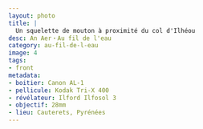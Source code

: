 ```yaml
---
layout: photo
title: |
  Un squelette de mouton à proximité du col d'Ilhéou
desc: An Aer・Au fil de l'eau
category: au-fil-de-l-eau
image: 4
tags:
- front
metadata:
- boitier: Canon AL-1
- pellicule: Kodak Tri-X 400
- révélateur: Ilford Ilfosol 3
- objectif: 28mm
- lieu: Cauterets, Pyrénées
---
```

